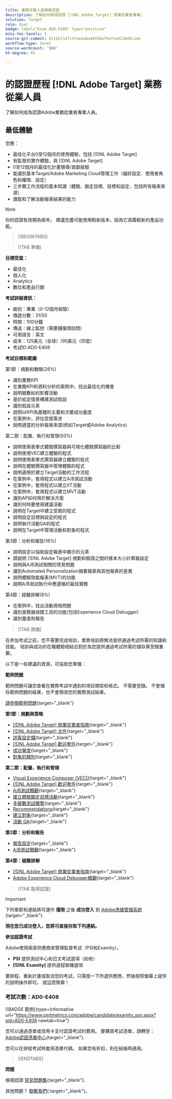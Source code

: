```yaml
---
title: 業務從業人員專業認證
description: 了解如何取得認證 [!DNL Adobe Target] 商業從業者專業。
solution: Target
role: User
badge: label="Exam AD0-E408" type="positive"
mini-toc-levels: 1
source-git-commit: 6116b7147c5feeda8a48f84af9afeed23849c1e6
workflow-type: tm+mt
source-wordcount: '968'
ht-degree: 8%

---
```


# 的認證歷程 [!DNL Adobe Target] 業務從業人員

了解如何成為認證Adobe業務從業者專業人員。

## 最低體驗

您應：

* 最佳化平台0至12個月的使用體驗，包括 [!DNL Adobe Target]
* 有監督的實作體驗，與 [!DNL Adobe Target]
* 0至12個月的最佳化計畫領導/貢獻經驗
* 能識別基本Target/Adobe Marketing Cloud管理工作（偏好設定、使用者角色和權限、設定）
* 三步驟工作流程的基本知識（體驗、鎖定目標、目標和設定，包括所有報表來源）
* 讀取和了解活動報表結果的能力

>[!NOTE]
>
>你的認證有效期為兩年。 建議您盡可能使用較新版本，因為它涵蓋較新的產品功能。

>[!BEGINTABS]

>[!TAB 準備]

**目標受眾：**

* 最佳化
* 個人化
* Analytics
* 數位和產品行銷

**考試詳細資訊：**

* 級別：專業（0-12個月經驗）
* 傳遞分數：31/50
* 時間：100分鐘
* 傳送：線上監控（需要攝像頭訪問）
* 可用語言：英文
* 成本：125美元（全球）/95美元（印度）
* 考試ID:AD0-E408

**考試目標和範圍**

第1節：規劃和戰略(26%)

* 識別業務KPI
* 在業務KPI和資料分析的案例中，找出最佳化的機會
* 說明變數如何影響活動
* 基於給定情景構建測試假設
* 識別假設元素
* 說明以KPI為基礎的主要和次要成功量度
* 在案例中，評估受眾需求
* 說明適當的分析報表來源(例如Target或Adobe Analytics)

第二節：配置、執行和管理(50%)

* 說明使用表單式體驗撰寫器與可視化體驗撰寫器的比較
* 說明使用VEC建立體驗的程式
* 說明使用表單式撰寫器建立體驗的程式
* 說明在體驗撰寫器中管理體驗的程式
* 說明適用於建立Target活動的工作流程
* 在案例中，套用程式以建立A/B測試活動
* 在案例中，套用程式以建立XT活動
* 在案例中，套用程式以建立MVT活動
* 識別AP如何用於解決方案
* 識別何時要使用建議活動
* 說明在Target中建立受眾的程式
* 說明設定目標與設定的程式
* 說明執行活動QA的程式
* 說明在Target中管理活動和對象的程式

第3節：分析和報告(16%)

* 說明設定以協助設定報表中顯示的元素
* 請說明 [!DNL Adobe Target] 規劃和驗證之間的樣本大小計算器設定
* 說明與A/B測試相關的常見問題
* 識別Automated Personalization摘要報表與其他報表的差異
* 說明體驗效能報表(MVT)的功能
* 說明A/B測試執行中應遵循的最佳實務

第4節：疑難排解(8%)

* 在案例中，找出活動資格問題
* 識別瀏覽器偵錯工具的功能(包括Experience Cloud Debugger)
* 識別量度和報告

>[!TAB 預備]

在參加考試之前，您不需要完成培訓，單靠培訓將無法提供通過考試所需的知識和技能。 培訓與成功的在職體驗相結合對於為您提供通過考試所需的儲存庫至關重要。

以下是一些建議的資源，可協助您準備：

**範例問題**

範例問題可讓您查看在實際考試中遇到的項目類型和格式。 不需要登錄。 不會儲存範例問題的結果，也不會預測您的實際測試結果。

[請參閱範例問題](https://scorpion.caveon.com/launchpad/ad0-e408-adobe-target-business-practitioner-professional-copy-5axknr){target="_blank"}

**第1節：規劃與策略**

* [[!DNL Adobe Target] 商業從業者指南](https://experienceleague.adobe.com/docs/target/using/target-home.html?lang=en){target="_blank"}
* [[!DNL Adobe Target] 文件](https://experienceleague.adobe.com/docs/target.html?lang=en){target="_blank"}
* [訪客設定檔](https://experienceleague.adobe.com/docs/target/using/audiences/visitor-profiles/visitor-profile.html?lang=zh-Hant){target="_blank"}
* [[!DNL Adobe Target] 歡迎套件](https://experienceleague.adobe.com/docs/target/using/introduction/welcome/target-welcome-kit.html?lang=en){target="_blank"}
* [成功量度](https://experienceleague.adobe.com/docs/target/using/activities/success-metrics/success-metrics.html?lang=en){target="_blank"}
* [對象的類別](https://experienceleague.adobe.com/docs/target/using/audiences/create-audiences/categories-audiences/target-rules.html?lang=en){target="_blank"}

**第二節：配置、執行和管理**

* [Visual Experience Composer (VEC))](https://experienceleague.adobe.com/docs/target/using/experiences/vec/visual-experience-composer.html?lang=en){target="_blank"}
* [[!DNL Adobe Target] 歡迎套件](https://experienceleague.adobe.com/docs/target/using/introduction/welcome/target-welcome-kit.html?lang=en){target="_blank"}
* [A/B測試概觀](https://experienceleague.adobe.com/docs/target/using/activities/abtest/test-ab.html?lang=en){target="_blank"}
* [建立體驗鎖定目標活動](https://experienceleague.adobe.com/docs/target/using/activities/experience-targeting/create-targeting/xt-create.html?lang=en){target="_blank"}
* [多變數測試概覽](https://experienceleague.adobe.com/docs/target/using/activities/multivariate-test/multivariate-testing.html?lang=en){target="_blank"}
* [Recommendations](https://experienceleague.adobe.com/docs/target/using/recommendations/recommendations.html?lang=en){target="_blank"}
* [建立對象](https://experienceleague.adobe.com/docs/target/using/audiences/create-audiences/audiences.html?lang=zh-Hant){target="_blank"}
* [活動 QA](https://experienceleague.adobe.com/docs/target/using/activities/activity-qa/activity-qa.html?lang=en){target="_blank"}

**第3節：分析和報告**

* [報吿設定](https://experienceleague.adobe.com/docs/target/using/reports/settings/report-settings.html?lang=en){target="_blank"}
* [A/B測試概觀](https://experienceleague.adobe.com/docs/target/using/activities/abtest/test-ab.html?lang=en){target="_blank"}

**第4節：疑難排解**

* [[!DNL Adobe Target] 商業從業者指南](https://experienceleague.adobe.com/docs/target/using/target-home.html?lang=en){target="_blank"}
* [Adobe Experience Cloud Debugger概觀](https://experienceleague.adobe.com/docs/debugger/using/experience-cloud-debugger.html?lang=zh-Hant){target="_blank"}

>[!TAB 取得認證]

>[!IMPORTANT]
>
>下列章節和連結將可運作 **僅限**  之後 **成功登入** 到 [Adobe憑據管理系統](http://www.certmetrics.com/adobe){target="_blank"}.

**現在您已成功登入，您將可直接存取下列連結。**

**參加認證考試**

Adobe使用兩家供應商來管理監督考試（PSI和Examity）。

* **PSI** 提供測試中心和日文考試選項（如有）
* **[!DNL Examity]** 提供遠程聯機選項

要排程、重新計畫或取消您的考試，只需按一下所選供應商，然後按照螢幕上提供的說明操作即可。 就這麼簡單！

### 考試次數：AD0-E408

[!BADGE 範例]{type=Informative url="https://www.certmetrics.com/adobe/candidate/examity_sso.aspx?eid=AD0-E408 newtab=true"}

您可以通過憑單或信用卡支付認證考試的費用。 要購買考試憑單，請轉至： [Adobe認證憑單中心](https://market.xvoucher.com/adobe/global){target="_blank"}.

您可以在排程考試時套用憑單代碼。 如果您有折扣，則在結帳時適用。

>[!ENDTABS]

**問題**

檢視認證 [常見問題集](https://experienceleague.adobe.com/docs/certification/certification/faq.html?lang=en){target="_blank"}.

其他問題？ [聯繫我們](mailto:certif@adobe.com){:target=&quot;_blank&quot;}。
